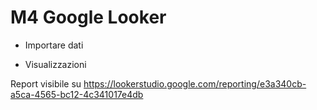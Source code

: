 # M4 Google Looker

- Importare dati

- Visualizzazioni

Report visibile su https://lookerstudio.google.com/reporting/e3a340cb-a5ca-4565-bc12-4c341017e4db
